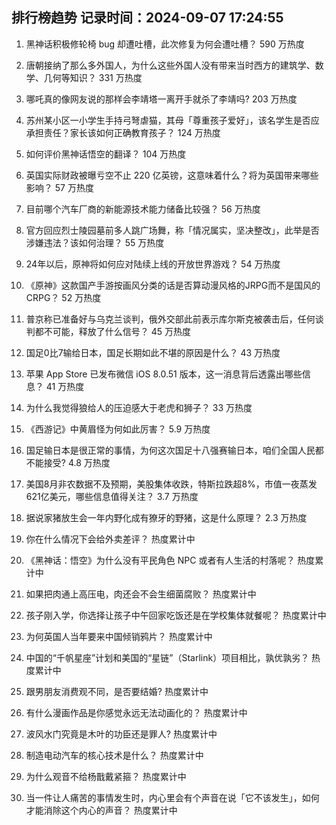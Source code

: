 
## 排行榜趋势 记录时间：2024-09-07 17:24:55
  
  1. 黑神话积极修轮椅 bug 却遭吐槽，此次修复为何会遭吐槽？ 590 万热度
    
  2. 唐朝接纳了那么多外国人，为什么这些外国人没有带来当时西方的建筑学、数学、几何等知识？ 331 万热度
    
  3. 哪吒真的像网友说的那样会李靖塔一离开手就杀了李靖吗? 203 万热度
    
  4. 苏州某小区一小学生手持弓弩虐猫，其母「尊重孩子爱好」，该名学生是否应承担责任？家长该如何正确教育孩子？ 124 万热度
    
  5. 如何评价黑神话悟空的翻译？ 104 万热度
    
  6. 英国实际财政被曝亏空不止 220 亿英镑，这意味着什么？将为英国带来哪些影响？ 57 万热度
    
  7. 目前哪个汽车厂商的新能源技术能力储备比较强？ 56 万热度
    
  8. 官方回应烈士陵园墓前多人跳广场舞，称「情况属实，坚决整改」，此举是否涉嫌违法？该如何治理？ 55 万热度
    
  9. 24年以后，原神将如何应对陆续上线的开放世界游戏？ 54 万热度
    
  10. 《原神》这款国产手游按画风分类的话是否算动漫风格的JRPG而不是国风的CRPG？ 52 万热度
    
  11. 普京称已准备好与乌克兰谈判，俄外交部此前表示库尔斯克被袭击后，任何谈判都不可能，释放了什么信号？ 45 万热度
    
  12. 国足0比7输给日本，国足长期如此不堪的原因是什么？ 43 万热度
    
  13. 苹果 App Store 已发布微信 iOS 8.0.51 版本，这一消息背后透露出哪些信息？ 41 万热度
    
  14. 为什么我觉得狼给人的压迫感大于老虎和狮子？ 33 万热度
    
  15. 《西游记》中黄眉怪为何如此厉害？ 5.9 万热度
    
  16. 国足输日本是很正常的事情，为何这次国足十八强赛输日本，咱们全国人民都不能接受? 4.8 万热度
    
  17. 美国8月非农数据不及预期，美股集体收跌，特斯拉跌超8%，市值一夜蒸发621亿美元，哪些信息值得关注？ 3.7 万热度
    
  18. 据说家猪放生会一年内野化成有獠牙的野猪，这是什么原理？ 2.3 万热度
    
  19. 你在什么情况下会给外卖差评？ 热度累计中
    
  20. 《黑神话：悟空》为什么没有平民角色 NPC 或者有人生活的村落呢？ 热度累计中
    
  21. 如果把肉通上高压电，肉还会不会生细菌腐败？ 热度累计中
    
  22. 孩子刚入学，你选择让孩子中午回家吃饭还是在学校集体就餐呢？ 热度累计中
    
  23. 为何英国人当年要来中国倾销鸦片？ 热度累计中
    
  24. 中国的“千帆星座”计划和美国的“星链”（Starlink）项目相比，孰优孰劣？ 热度累计中
    
  25. 跟男朋友消费观不同，是否要结婚? 热度累计中
    
  26. 有什么漫画作品是你感觉永远无法动画化的？ 热度累计中
    
  27. 波风水门究竟是木叶的功臣还是罪人? 热度累计中
    
  28. 制造电动汽车的核心技术是什么？ 热度累计中
    
  29. 为什么观音不给杨戬戴紧箍？ 热度累计中
    
  30. 当一件让人痛苦的事情发生时，内心里会有个声音在说「它不该发生」，如何才能消除这个内心的声音？ 热度累计中
    